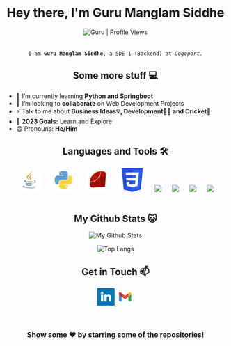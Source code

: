 <div align="center">
    <h1> Hey there, I'm Guru Manglam Siddhe </h1>
</div>

<div align="center">
    <img src="https://komarev.com/ghpvc/?username=thespartonguru&color=blueviolet" alt="Guru | Profile Views" />
</div>
</br>
<p align="center">
    <code>I am <strong>Guru Manglam Siddhe</strong>, a SDE 1 (Backend) at <em>Cogoport</em>.</code>
</p>

<h2 align="center">
    Some more stuff 💻
</h2>

<!---- 👨🏽‍💻 I’m currently working on <strong>something exciting</strong>  <em> <a href="https://evoevents.club/"> check it out </a> </em> -->
- 🌱 I’m currently learning **Python and Springboot** 
- 👯 I’m looking to **collaborate** on Web Development Projects
- ⚡ Talk to me about **Business Ideas💡, Development👨‍💻 and Cricket🏏**
- 🥅 **2023 Goals:** Learn and Explore
- 😄 Pronouns: **He/Him**

 
<h2 align="center">
    Languages and Tools 🛠️
</h2>
<div align="center">
    <img src="https://raw.githubusercontent.com/edent/SuperTinyIcons/3a537f469a60df6afba46809385ecc7c0691d22e/images/svg/java.svg" height=55 hspace=10>
    <img src="https://raw.githubusercontent.com/edent/SuperTinyIcons/3a537f469a60df6afba46809385ecc7c0691d22e/images/svg/python.svg" height=55 hspace=10>
     <img src="https://raw.githubusercontent.com/edent/SuperTinyIcons/3a537f469a60df6afba46809385ecc7c0691d22e/images/svg/ruby.svg" height=55 hspace=10>
     <img src="https://raw.githubusercontent.com/edent/SuperTinyIcons/3a537f469a60df6afba46809385ecc7c0691d22e/images/svg/css3.svg" height=55 hspace=10>
    <img src="https://avatars.githubusercontent.com/u/4223" height=55 hspace=10>
     <img src="https://raw.githubusercontent.com/danielcranney/readme-generator/main/public/icons/skills/cplusplus-colored.svg" height=55 hspace=10>
     <img src="https://raw.githubusercontent.com/danielcranney/readme-generator/main/public/icons/skills/javascript-colored.svg" height=55 hspace=10>
     <img src="https://raw.githubusercontent.com/danielcranney/readme-generator/main/public/icons/skills/html5-colored.svg" height=55 hspace=10>
</div>
</br>
<div align="center">
    
</div>


<h2 align="center">
    My Github Stats 🐱
</h2>
<div align="center">
 
![My Github Stats](https://github-readme-stats.vercel.app/api?username=thespartonguru&layout=compact&hide_border=true&show_icons=true&title_color=fca311&icon_color=38b6ff&text_color=ffffff&bg_color=000000&hide=[%22stars%22]&count_private=true)

</div>

<div align="center">
 
![Top Langs](https://github-readme-stats.vercel.app/api/top-langs/?username=thespartonguru&langs_count=5&layout=compact&hide_border=true&show_icons=true&title_color=fca311&icon_color=38b6ff&text_color=ffffff&bg_color=000000&hide=[%22stars%22])
</div>


<h2 align="center">
    Get in Touch 📫
</h2>

<p align="center"> 
    <a href="https://www.linkedin.com/in/guru-manglam-siddhe-b360b7188/" target="blank">
        <img src="https://github.com/edent/SuperTinyIcons/blob/master/images/svg/linkedin.svg" target="_blank" alt="Guru | LinkedIn" width="40px" >
    </a>
    <a href="mailto:gmsiddhe035@gmail.com" target="_blank">
        <img src="https://github.com/edent/SuperTinyIcons/blob/master/images/svg/gmail.svg" target="_blank" alt="Guru | Gmail" width="40px" >
    </a>    
</p>
<br>

### <p align="center">Show some ❤️ by starring some of the repositories!</p>
<br>
